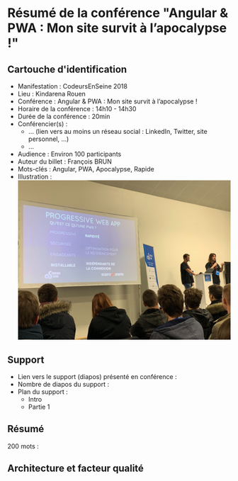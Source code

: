 # Résumé de la conférence "Angular & PWA : Mon site survit à l’apocalypse !"

## Cartouche d'identification

 - Manifestation : CodeursEnSeine 2018
 - Lieu : Kindarena Rouen
 - Conférence : Angular & PWA : Mon site survit à l’apocalypse !
 - Horaire de la conférence : 14h10 - 14h30
 - Durée de la conférence : 20min
 - Conférencier(s) :
   - ... (lien vers au moins un réseau social : LinkedIn, Twitter, site personnel, ...)
   - ...
 - Audience : Environ 100 participants
 - Auteur du billet : François BRUN
 - Mots-clés : Angular, PWA, Apocalypse, Rapide
 - Illustration : ![](confPWA-image.jpg)

## Support
 - Lien vers le support (diapos) présenté en conférence : 
 - Nombre de diapos du support :
 - Plan du support :
   - Intro
   - Partie 1

## Résumé
200 mots :



## Architecture et facteur qualité
